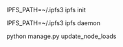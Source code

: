 IPFS_PATH=~/.ipfs3 ipfs init

IPFS_PATH=~/.ipfs3 ipfs daemon

python manage.py update_node_loads <!--   to adjust the load rebalancing when needed !!!!  -->